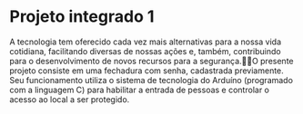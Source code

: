 # Projeto integrado 1

A tecnologia tem oferecido cada vez mais alternativas para a nossa vida cotidiana, facilitando diversas de nossas ações e, também, contribuindo para o desenvolvimento de novos recursos para a segurança.O presente projeto consiste em uma fechadura com senha, cadastrada previamente. Seu funcionamento utiliza o sistema de tecnologia do Arduíno (programado com a linguagem C) para habilitar a entrada de pessoas e controlar o acesso ao local a ser protegido.  
